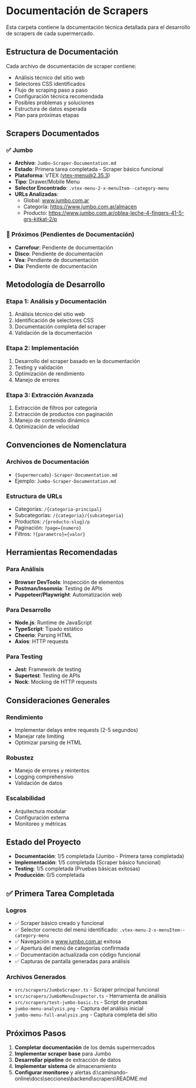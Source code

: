 # Documentación de Scrapers

Esta carpeta contiene la documentación técnica detallada para el desarrollo de scrapers de cada supermercado.

## Estructura de Documentación

Cada archivo de documentación de scraper contiene:
- Análisis técnico del sitio web
- Selectores CSS identificados
- Flujo de scraping paso a paso
- Configuración técnica recomendada
- Posibles problemas y soluciones
- Estructura de datos esperada
- Plan para próximas etapas

## Scrapers Documentados

### ✅ Jumbo
- **Archivo**: `Jumbo-Scraper-Documentation.md`
- **Estado**: Primera tarea completada - Scraper básico funcional
- **Plataforma**: VTEX (vtex-menu@2.35.3)
- **Tipo**: Drawer/Mobile Menu
- **Selector Encontrado**: `.vtex-menu-2-x-menuItem--category-menu`
- **URLs Analizadas**:
  - Global: www.jumbo.com.ar
  - Categoría: https://www.jumbo.com.ar/almacen
  - Producto: https://www.jumbo.com.ar/oblea-leche-4-fingers-41-5-grs-kitkat-2/p

### 🔄 Próximos (Pendientes de Documentación)
- **Carrefour**: Pendiente de documentación
- **Disco**: Pendiente de documentación
- **Vea**: Pendiente de documentación
- **Dia**: Pendiente de documentación

## Metodología de Desarrollo

### Etapa 1: Análisis y Documentación
1. Análisis técnico del sitio web
2. Identificación de selectores CSS
3. Documentación completa del scraper
4. Validación de la documentación

### Etapa 2: Implementación
1. Desarrollo del scraper basado en la documentación
2. Testing y validación
3. Optimización de rendimiento
4. Manejo de errores

### Etapa 3: Extracción Avanzada
1. Extracción de filtros por categoría
2. Extracción de productos con paginación
3. Manejo de contenido dinámico
4. Optimización de velocidad

## Convenciones de Nomenclatura

### Archivos de Documentación
- `{Supermercado}-Scraper-Documentation.md`
- Ejemplo: `Jumbo-Scraper-Documentation.md`

### Estructura de URLs
- Categorías: `/{categoria-principal}`
- Subcategorías: `/{categoria}/{subcategoria}`
- Productos: `/{producto-slug}/p`
- Paginación: `?page={numero}`
- Filtros: `?{parametro}={valor}`

## Herramientas Recomendadas

### Para Análisis
- **Browser DevTools**: Inspección de elementos
- **Postman/Insomnia**: Testing de APIs
- **Puppeteer/Playwright**: Automatización web

### Para Desarrollo
- **Node.js**: Runtime de JavaScript
- **TypeScript**: Tipado estático
- **Cheerio**: Parsing HTML
- **Axios**: HTTP requests

### Para Testing
- **Jest**: Framework de testing
- **Supertest**: Testing de APIs
- **Nock**: Mocking de HTTP requests

## Consideraciones Generales

### Rendimiento
- Implementar delays entre requests (2-5 segundos)
- Manejar rate limiting
- Optimizar parsing de HTML

### Robustez
- Manejo de errores y reintentos
- Logging comprehensivo
- Validación de datos

### Escalabilidad
- Arquitectura modular
- Configuración externa
- Monitoreo y métricas

## Estado del Proyecto

- **Documentación**: 1/5 completada (Jumbo - Primera tarea completada)
- **Implementación**: 1/5 completada (Scraper básico funcional)
- **Testing**: 1/5 completada (Pruebas básicas exitosas)
- **Producción**: 0/5 completada

## ✅ Primera Tarea Completada

### Logros
- ✅ Scraper básico creado y funcional
- ✅ Selector correcto del menú identificado: `.vtex-menu-2-x-menuItem--category-menu`
- ✅ Navegación a www.jumbo.com.ar exitosa
- ✅ Apertura del menú de categorías confirmada
- ✅ Documentación actualizada con código funcional
- ✅ Capturas de pantalla generadas para análisis

### Archivos Generados
- `src/scrapers/JumboScraper.ts` - Scraper principal funcional
- `src/scrapers/JumboMenuInspector.ts` - Herramienta de análisis
- `src/scrapers/test-jumbo-basic.ts` - Script de pruebas
- `jumbo-menu-analysis.png` - Captura del análisis inicial
- `jumbo-menu-full-analysis.png` - Captura completa del sitio

## Próximos Pasos

1. **Completar documentación** de los demás supermercados
2. **Implementar scraper base** para Jumbo
3. **Desarrollar pipeline** de extracción de datos
4. **Implementar sistema** de almacenamiento
5. **Configurar monitoreo** y alertas</content>
<parameter name="filePath">d:\caminando-online\docs\secciones\backend\scrapers\README.md

